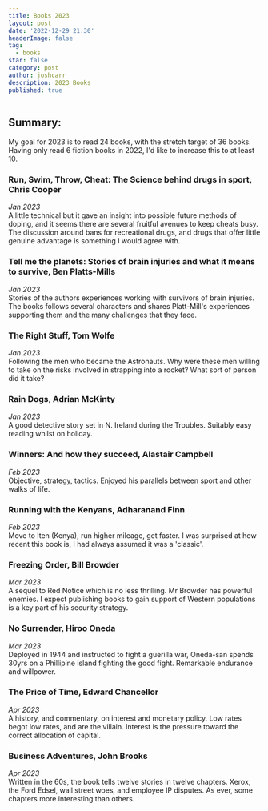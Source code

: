 ```yaml
---
title: Books 2023
layout: post
date: '2022-12-29 21:30'
headerImage: false
tag:
  - books
star: false
category: post
author: joshcarr
description: 2023 Books
published: true
---
```


## Summary:
My goal for 2023 is to read 24 books, with the stretch target of 36 books. Having only read 6 fiction books in 2022, I'd like to increase this to at least 10. 

### Run, Swim, Throw, Cheat: The Science behind drugs in sport, Chris Cooper
*Jan 2023*  
A little technical but it gave an insight into possible future methods of doping, and it seems there are several fruitful avenues to keep cheats busy. The discussion around bans for recreational drugs, and drugs that offer little genuine advantage is something I would agree with. 

### Tell me the planets: Stories of brain injuries and what it means to survive, Ben Platts-Mills
*Jan 2023*  
Stories of the authors experiences working with survivors of brain injuries. The books follows several characters and shares Platt-Mill's experiences supporting them and the many challenges that they face. 

### The Right Stuff, Tom Wolfe
*Jan 2023*  
Following the men who became the Astronauts. Why were these men willing to take on the risks involved in strapping into a rocket? What sort of person did it take?

### Rain Dogs, Adrian McKinty
*Jan 2023*  
A good detective story set in N. Ireland during the Troubles. Suitably easy reading whilst on holiday.

### Winners: And how they succeed, Alastair Campbell
*Feb 2023*  
Objective, strategy, tactics. Enjoyed his parallels between sport and other walks of life.

### Running with the Kenyans, Adharanand Finn
*Feb 2023*  
Move to Iten (Kenya), run higher mileage, get faster. I was surprised at how recent this book is, I had always assumed it was a 'classic'. 

### Freezing Order, Bill Browder
*Mar 2023*  
A sequel to Red Notice which is no less thrilling. Mr Browder has powerful enemies. I expect publishing books to gain support of Western populations is a key part of his security strategy.

### No Surrender, Hiroo Oneda
*Mar 2023*  
Deployed in 1944 and instructed to fight a guerilla war, Oneda-san spends 30yrs on a Phillipine island fighting the good fight. Remarkable endurance and willpower. 

### The Price of Time, Edward Chancellor
*Apr 2023*  
A history, and commentary, on interest and monetary policy. Low rates begot low rates, and are the villain. Interest is the pressure toward the correct allocation of capital.

### Business Adventures, John Brooks
*Apr 2023*  
Written in the 60s, the book tells twelve stories in twelve chapters. Xerox, the Ford Edsel, wall street woes, and employee IP disputes. As ever, some chapters more interesting than others. 
